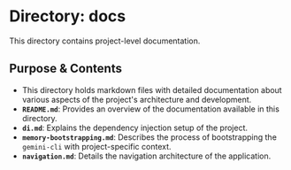 # Directory: docs

This directory contains project-level documentation.

## Purpose & Contents

- This directory holds markdown files with detailed documentation about various aspects of the project's architecture and development.
- **`README.md`**: Provides an overview of the documentation available in this directory.
- **`di.md`**: Explains the dependency injection setup of the project.
- **`memory-bootstrapping.md`**: Describes the process of bootstrapping the `gemini-cli` with project-specific context.
- **`navigation.md`**: Details the navigation architecture of the application.
